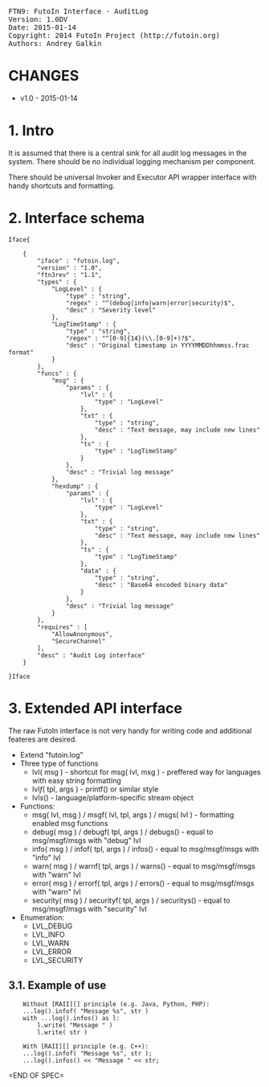 <pre>
FTN9: FutoIn Interface - AuditLog
Version: 1.0DV
Date: 2015-01-14
Copyright: 2014 FutoIn Project (http://futoin.org)
Authors: Andrey Galkin
</pre>

# CHANGES

* v1.0 - 2015-01-14


# 1. Intro

It is assumed that there is a central sink for all audit log
messages in the system. There should be no individual logging
mechanism per component.

There should be universal Invoker and Executor API wrapper interface
with handy shortcuts and formatting.

# 2. Interface schema

`Iface{`

        {
            "iface" : "futoin.log",
            "version" : "1.0",
            "ftn3rev" : "1.1",
            "types" : {
                "LogLevel" : {
                    "type" : "string",
                    "regex" : "^(debug|info|warn|error|security)$",
                    "desc" : "Severity level"
                },
                "LogTimeStamp" : {
                    "type" : "string",
                    "regex" : "^[0-9]{14}(\\.[0-9]+)?$",
                    "desc" : "Original timestamp in YYYYMMDDhhmmss.frac format"
                }
            },
            "funcs" : {
                "msg" : {
                    "params" : {
                        "lvl" : {
                            "type" : "LogLevel"
                        },
                        "txt" : {
                            "type" : "string",
                            "desc" : "Text message, may include new lines"
                        },
                        "ts" : {
                            "type" : "LogTimeStamp"
                        }
                    },
                    "desc" : "Trivial log message"
                },
                "hexdump" : {
                    "params" : {
                        "lvl" : {
                            "type" : "LogLevel"
                        },
                        "txt" : {
                            "type" : "string",
                            "desc" : "Text message, may include new lines"
                        },
                        "ts" : {
                            "type" : "LogTimeStamp"
                        },
                        "data" : {
                            "type" : "string",
                            "desc" : "Base64 encoded binary data"
                        }
                    },
                    "desc" : "Trivial log message"
                }
            },
            "requires" : [
                "AllowAnonymous",
                "SecureChannel"
            ],
            "desc" : "Audit Log interface"
        }

`}Iface`

# 3. Extended API interface

The raw FutoIn interface is not very handy for writing code and additional
feateres are desired.

* Extend "futoin.log"
* Three type of functions
    * lvl( msg ) - shortcut for msg( lvl, msg ) - preffered way for languages with easy string formatting
    * lvl*f*( tpl, args ) - printf() or similar style
    * lvl*s*() - language/platform-specific stream object
* Functions:
    * msg( lvl, msg ) / msgf( lvl, tpl, args ) / msgs( lvl ) - formatting enabled msg functions
    * debug( msg ) / debugf( tpl, args ) / debugs() - equal to msg/msgf/msgs with "debug" lvl
    * info( msg ) / infof( tpl, args ) / infos() - equal to msg/msgf/msgs with "info" lvl
    * warn( msg ) / warnf( tpl, args ) / warns() - equal to msg/msgf/msgs with "warn" lvl
    * error( msg ) / errorf( tpl, args ) / errors() - equal to msg/msgf/msgs with "warn" lvl
    * security( msg ) / securityf( tpl, args ) / securitys() - equal to msg/msgf/msgs with "security" lvl
* Enumeration:
    * LVL_DEBUG
    * LVL_INFO
    * LVL_WARN
    * LVL_ERROR
    * LVL_SECURITY

## 3.1. Example of use


        Without [RAII][] principle (e.g. Java, Python, PHP):
        ...log().infof( "Message %s", str )
        with ...log().infos() as l:
            l.write( "Message " )
            l.write( str )

        With [RAII][] principle (e.g. C++):
        ...log().infof( "Message %s", str );
        ...log().infos() << "Message " << str;

[RAII]: http://en.wikipedia.org/wiki/Resource_Acquisition_Is_Initialization "Resource Acquisition Is Initialization"

=END OF SPEC=

